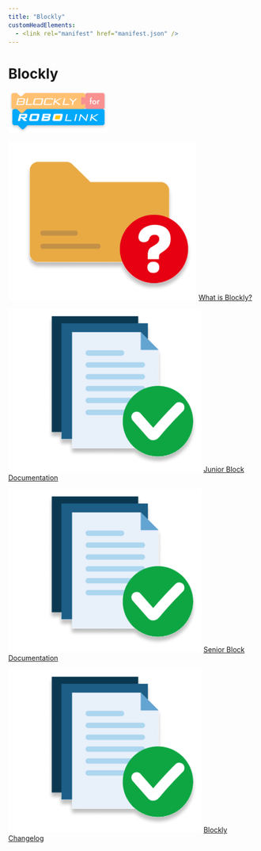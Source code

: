 ```yaml
---
title: "Blockly"
customHeadElements:
  - <link rel="manifest" href="manifest.json" />
---
```


<div className='docs_title'>
  <h1>Blockly</h1>
</div>

<div className='level2_main_image'>

  <img src="/img/Zumi/Blockly-logo.png" width="200px"/>

</div>

<div className='column_2_images'>

<div className='level_image_column'>

  [![What is Blockly?](/img/Zumi/what-is-icon.png)](/docs/Zumi/Blockly/What-is-Blockly)
  [What is Blockly?](/docs/Zumi/Blockly/What-is-Blockly)  


  [![Junior Block Documentation](/img/Zumi/doc-app.png)](/docs/Zumi/Blockly/Junior-Block-Documentation)
  [Junior Block<br />Documentation](/docs/Zumi/Blockly/Junior-Block-Documentation)

</div>

</div>

<div className='column_2_images'>

<div className='level_image_column'>

  [![Senior Block Documentation](/img/Zumi/doc-app.png)](/docs/Zumi/Blockly/Senior-Block-Documentation)
  [Senior Block<br />Documentation](/docs/Zumi/Blockly/Senior-Block-Documentation) 

  [![Blockly Changelog](/img/Zumi/doc-app.png)](/docs/Zumi/Blockly/Blockly-Changelog)
  [Blockly Changelog](/docs/Zumi/Blockly/Blockly-Changelog)

</div>

<div id='blank'></div>

</div>